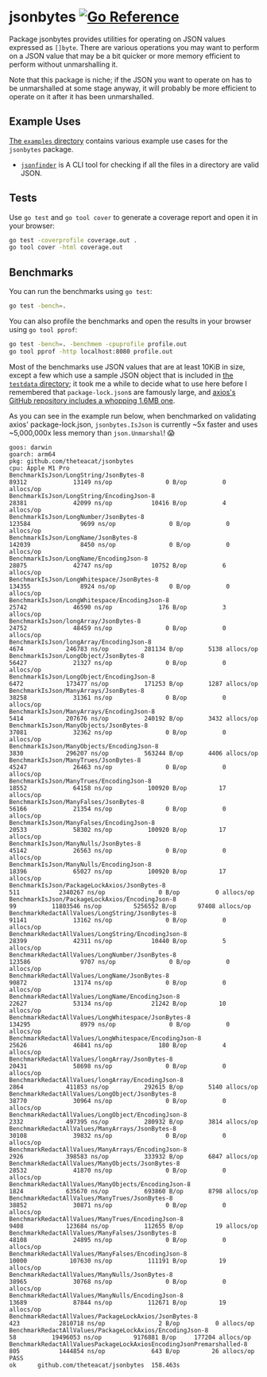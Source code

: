 # jsonbytes [![Go Reference](https://pkg.go.dev/badge/github.com/theteacat/jsonbytes.svg)](https://pkg.go.dev/github.com/theteacat/jsonbytes)

Package jsonbytes provides utilities for operating on JSON values expressed as `[]byte`. There are various operations you may want to perform on a JSON value that may be a bit quicker or more memory efficient to perform without unmarshalling it.

Note that this package is niche; if the JSON you want to operate on has to be unmarshalled at some stage anyway, it will probably be more efficient to operate on it after it has been unmarshalled.



## Example Uses

[The `examples` directory](./examples) contains various example use cases for the `jsonbytes` package.

- [`jsonfinder`](./examples/jsonfinder) is A CLI tool for checking if all the files in a directory are valid JSON.




## Tests

Use `go test` and `go tool cover` to generate a coverage report and open it in your browser:

```bash
go test -coverprofile coverage.out .
go tool cover -html coverage.out
```



## Benchmarks

You can run the benchmarks using `go test`:

```bash
go test -bench=.
```

You can also profile the benchmarks and open the results in your browser using `go tool pprof`:

```bash
go test -bench=. -benchmem -cpuprofile profile.out
go tool pprof -http localhost:8080 profile.out
```

Most of the benchmarks use JSON values that are at least 10KiB in size, except a few which use a sample JSON object that is included in [the `testdata` directory](./testdata); it took me a while to decide what to use here before I remembered that `package-lock.json`s are famously large, and [axios's GitHub repository includes a whopping 1.6MB one](https://github.com/axios/axios/blob/v1.x/package-lock.json).

As you can see in the example run below, when benchmarked on validating axios' package-lock.json, `jsonbytes.IsJson` is currently ~5x faster and uses ~5,000,000x less memory than `json.Unmarshal`! 😱

```
goos: darwin
goarch: arm64
pkg: github.com/theteacat/jsonbytes
cpu: Apple M1 Pro
BenchmarkIsJson/LongString/JsonBytes-8                                     89312             13149 ns/op               0 B/op          0 allocs/op
BenchmarkIsJson/LongString/EncodingJson-8                                  28381             42099 ns/op           10416 B/op          4 allocs/op
BenchmarkIsJson/LongNumber/JsonBytes-8                                    123584              9699 ns/op               0 B/op          0 allocs/op
BenchmarkIsJson/LongName/JsonBytes-8                                      142039              8450 ns/op               0 B/op          0 allocs/op
BenchmarkIsJson/LongName/EncodingJson-8                                    28075             42747 ns/op           10752 B/op          6 allocs/op
BenchmarkIsJson/LongWhitespace/JsonBytes-8                                134355              8924 ns/op               0 B/op          0 allocs/op
BenchmarkIsJson/LongWhitespace/EncodingJson-8                              25742             46590 ns/op             176 B/op          3 allocs/op
BenchmarkIsJson/longArray/JsonBytes-8                                      24752             48459 ns/op               0 B/op          0 allocs/op
BenchmarkIsJson/longArray/EncodingJson-8                                    4674            246783 ns/op          281134 B/op       5138 allocs/op
BenchmarkIsJson/LongObject/JsonBytes-8                                     56427             21327 ns/op               0 B/op          0 allocs/op
BenchmarkIsJson/LongObject/EncodingJson-8                                   6472            173477 ns/op          171253 B/op       1287 allocs/op
BenchmarkIsJson/ManyArrays/JsonBytes-8                                     38258             31361 ns/op               0 B/op          0 allocs/op
BenchmarkIsJson/ManyArrays/EncodingJson-8                                   5414            207676 ns/op          240192 B/op       3432 allocs/op
BenchmarkIsJson/ManyObjects/JsonBytes-8                                    37081             32362 ns/op               0 B/op          0 allocs/op
BenchmarkIsJson/ManyObjects/EncodingJson-8                                  3830            296207 ns/op          563244 B/op       4406 allocs/op
BenchmarkIsJson/ManyTrues/JsonBytes-8                                      45247             26463 ns/op               0 B/op          0 allocs/op
BenchmarkIsJson/ManyTrues/EncodingJson-8                                   18552             64158 ns/op          100920 B/op         17 allocs/op
BenchmarkIsJson/ManyFalses/JsonBytes-8                                     56166             21354 ns/op               0 B/op          0 allocs/op
BenchmarkIsJson/ManyFalses/EncodingJson-8                                  20533             58302 ns/op          100920 B/op         17 allocs/op
BenchmarkIsJson/ManyNulls/JsonBytes-8                                      45142             26563 ns/op               0 B/op          0 allocs/op
BenchmarkIsJson/ManyNulls/EncodingJson-8                                   18396             65027 ns/op          100920 B/op         17 allocs/op
BenchmarkIsJson/PackageLockAxios/JsonBytes-8                                 511           2340267 ns/op               0 B/op          0 allocs/op
BenchmarkIsJson/PackageLockAxios/EncodingJson-8                               99          11803546 ns/op         5256552 B/op      97408 allocs/op
BenchmarkRedactAllValues/LongString/JsonBytes-8                            91141             13162 ns/op               0 B/op          0 allocs/op
BenchmarkRedactAllValues/LongString/EncodingJson-8                         28399             42311 ns/op           10440 B/op          5 allocs/op
BenchmarkRedactAllValues/LongNumber/JsonBytes-8                           123586              9707 ns/op               0 B/op          0 allocs/op
BenchmarkRedactAllValues/LongName/JsonBytes-8                              90872             13174 ns/op               0 B/op          0 allocs/op
BenchmarkRedactAllValues/LongName/EncodingJson-8                           22627             53134 ns/op           21242 B/op         10 allocs/op
BenchmarkRedactAllValues/LongWhitespace/JsonBytes-8                       134295              8979 ns/op               0 B/op          0 allocs/op
BenchmarkRedactAllValues/LongWhitespace/EncodingJson-8                     25626             46841 ns/op             180 B/op          4 allocs/op
BenchmarkRedactAllValues/longArray/JsonBytes-8                             20431             58698 ns/op               0 B/op          0 allocs/op
BenchmarkRedactAllValues/longArray/EncodingJson-8                           2864            411853 ns/op          292615 B/op       5140 allocs/op
BenchmarkRedactAllValues/LongObject/JsonBytes-8                            38770             30964 ns/op               0 B/op          0 allocs/op
BenchmarkRedactAllValues/LongObject/EncodingJson-8                          2332            497395 ns/op          280932 B/op       3814 allocs/op
BenchmarkRedactAllValues/ManyArrays/JsonBytes-8                            30108             39832 ns/op               0 B/op          0 allocs/op
BenchmarkRedactAllValues/ManyArrays/EncodingJson-8                          2926            398583 ns/op          333932 B/op       6847 allocs/op
BenchmarkRedactAllValues/ManyObjects/JsonBytes-8                           28532             41870 ns/op               0 B/op          0 allocs/op
BenchmarkRedactAllValues/ManyObjects/EncodingJson-8                         1824            635670 ns/op          693860 B/op       8798 allocs/op
BenchmarkRedactAllValues/ManyTrues/JsonBytes-8                             38852             30871 ns/op               0 B/op          0 allocs/op
BenchmarkRedactAllValues/ManyTrues/EncodingJson-8                           9408            123684 ns/op          112655 B/op         19 allocs/op
BenchmarkRedactAllValues/ManyFalses/JsonBytes-8                            48108             24895 ns/op               0 B/op          0 allocs/op
BenchmarkRedactAllValues/ManyFalses/EncodingJson-8                         10000            107630 ns/op          111191 B/op         19 allocs/op
BenchmarkRedactAllValues/ManyNulls/JsonBytes-8                             38965             30768 ns/op               0 B/op          0 allocs/op
BenchmarkRedactAllValues/ManyNulls/EncodingJson-8                          13689             87844 ns/op          112671 B/op         19 allocs/op
BenchmarkRedactAllValues/PackageLockAxios/JsonBytes-8                        423           2810718 ns/op               2 B/op          0 allocs/op
BenchmarkRedactAllValues/PackageLockAxios/EncodingJson-8                      58          19496053 ns/op         9176881 B/op     177204 allocs/op
BenchmarkRedactAllValuesPackageLockAxiosEncodingJsonPremarshalled-8          805           1444854 ns/op             643 B/op         26 allocs/op
PASS
ok      github.com/theteacat/jsonbytes  158.463s
```
